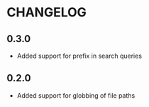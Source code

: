 # CHANGELOG

## 0.3.0
- Added support for prefix in search queries

## 0.2.0
- Added support for globbing of file paths
